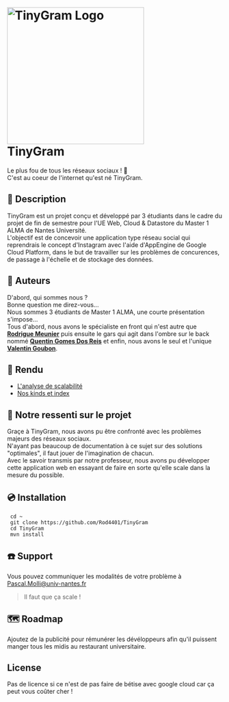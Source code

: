 <h1>
 <img src="https://github.com/Rod4401/TinyGram/blob/f4a5b0021d2b124345ef0f746495068a22cd6717/src/main/webapp/icon.ico" width="320" alt="TinyGram Logo"><br>
 <strong>TinyGram</strong>
</h1>

Le plus fou de tous les réseaux sociaux ! :exploding_head: \
C'est au coeur de l'internet qu'est né TinyGram.

## :memo: Description
TinyGram est un projet conçu et développé par 3 étudiants dans le cadre du projet de fin de semestre pour l'UE Web, Cloud & Datastore du Master 1 ALMA de Nantes Université.\
L'objectif est de concevoir une application type réseau social qui reprendrais le concept d'Instagram avec l'aide d'AppEngine de Google Cloud Platform, dans le but de travailler sur les problèmes de concurences, de passage à l'échelle et de stockage des données.

## :busts_in_silhouette: Auteurs
D'abord, qui sommes nous ?\
Bonne question me direz-vous...\
Nous sommes 3 étudiants de Master 1 ALMA, une courte présentation s'impose...\
Tous d'abord, nous avons le spécialiste en front qui n'est autre que **[Rodrigue Meunier](https://github.com/Rod4401)** puis ensuite le gars qui agit dans l'ombre sur le back nommé **[Quentin Gomes Dos Reis](https://github.com/QGDev)** et enfin, nous avons le seul et l'unique **[Valentin Goubon](https://github.com/TinkyValou)**.

## :page_facing_up: Rendu

- [L'analyse de scalabilité](https://github.com/Rod4401/TinyGram/blob/main/scalabilityAnalysis.md)
- [Nos kinds et index](https://github.com/Rod4401/TinyGram/blob/main/kindAndIndex.md)


## :speech_balloon: Notre ressenti sur le projet
Graçe à TinyGram, nous avons pu être confronté avec les problèmes majeurs des réseaux sociaux. \
N'ayant pas beaucoup de documentation à ce sujet sur des solutions "optimales", il faut jouer de l'imagination de chacun. \
Avec le savoir transmis par notre professeur, nous avons pu développer cette application web en essayant de faire en sorte qu'elle scale dans la mesure du possible.

## :cd: Installation
```
 cd ~
 git clone https://github.com/Rod4401/TinyGram
 cd TinyGram
 mvn install
```

## :phone: Support
Vous pouvez communiquer les modalités de votre problème à Pascal.Molli@univ-nantes.fr
> Il faut que ça scale !

## :world_map: Roadmap
Ajoutez de la publicité pour rémunérer les dévéloppeurs afin qu'il puissent manger tous les midis au restaurant universitaire.

## License
Pas de licence si ce n'est de pas faire de bétise avec google cloud car ça peut vous coûter cher !
